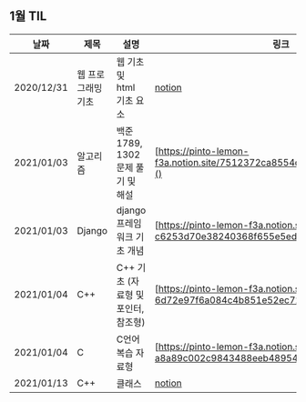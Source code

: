 ## 1월 TIL

| 날짜       | 제목               | 설명                                | 링크                                                                             |
| ---------- | ------------------ | ----------------------------------- | -------------------------------------------------------------------------------- |
| 2020/12/31 | 웹 프로그래밍 기초 | 웹 기초 및 html 기초 요소           | [notion](https://pinto-lemon-f3a.notion.site/0bf7c678b8da4477bc2b101341f37bfa)   |
| 2021/01/03 | 알고리즘           | 백준 1789, 1302 문제 풀기 및 해설   | [https://pinto-lemon-f3a.notion.site/7512372ca8554d70ae0d52bd3199e92b]()         |
| 2021/01/03 | Django             | django 프레임워크 기초 개념         | [https://pinto-lemon-f3a.notion.site/Django-c6253d70e38240368f655e5eddd0f453]()  |
| 2021/01/04 | C++                | C++ 기초 (자료형 및 포인터, 참조형) | [https://pinto-lemon-f3a.notion.site/C-6d72e97f6a084c4b851e52ec7282ebfe]()       |
| 2021/01/04 | C                  | C언어 복습 자료형                   | [https://pinto-lemon-f3a.notion.site/C-a8a89c002c9843488eeb48954d0704b1]()       |
| 2021/01/13 | C++                | 클래스                              | [notion](https://pinto-lemon-f3a.notion.site/C-3a2cb21f27c04be5996adb6a91e6968f) |

